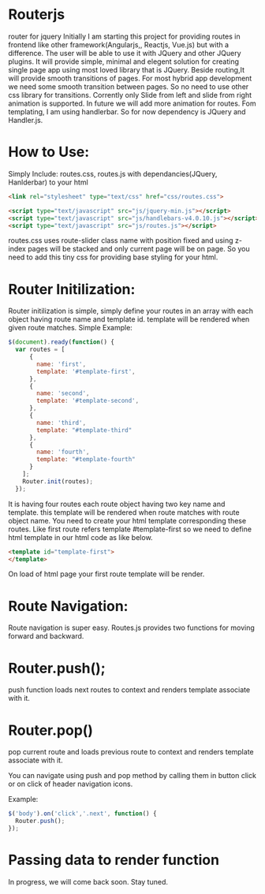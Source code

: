 # Routerjs
router for jquery
Initially I am starting this project for providing routes in frontend like other framework(Angularjs,, Reactjs, Vue.js) but with a difference.
The user will be able to use it with JQuery and other JQuery plugins. It will provide simple, minimal and elegent solution for creating single page app using most loved library that is JQuery.
Beside routing,It will provide smooth transitions of pages. For most hybrid app development we need some smooth transition between pages. So no need to use other css library for transitions.
Corrently only Slide from left and slide from right animation is supported. In future we will add more animation for routes.
Fom templating, I am using handlerbar. So for now dependency is JQuery and Handler.js.

# How to Use:

Simply Include:
routes.css, routes.js with dependancies(JQuery, Hanlderbar) to your html
``` html
<link rel="stylesheet" type="text/css" href="css/routes.css">

<script type="text/javascript" src="js/jquery-min.js"></script>
<script type="text/javascript" src="js/handlebars-v4.0.10.js"></script>
<script type="text/javascript" src="js/routes.js"></script>
```

routes.css uses route-slider class name with position fixed and using z-index pages will be stacked and only current page will be on page. So you need to add this tiny css for providing base styling for your html.

# Router Initilization:

Router initilization is simple, simply define your routes in an array with each object having route name and template id.
template will be rendered when given route matches.
Simple Example:

``` javascript
$(document).ready(function() {
  var routes = [
      {
        name: 'first',
        template: '#template-first',
      },
      {
        name: 'second',
        template: '#template-second',
      },
      {
        name: 'third',
        template: "#template-third"
      },
      {
        name: 'fourth',
        template: "#template-fourth"
      }
    ];
    Router.init(routes);
  }); 
  ```
  
It is having four routes each route object having two key name and template. this template will be rendered when route matches with route object name.
You need to create your html template corresponding these routes. Like first route refers template #template-first so we need to define html template in our html code as like below.

``` html
<template id="template-first">
</template>
```

On load of html page your first route template will be render.

# Route Navigation:

  Route navigation is super easy. Routes.js provides two functions for moving forward and backward.
  
  # Router.push();
  push function loads next routes to context and renders template associate with it.
  
  # Router.pop()
  pop current route and loads previous route to context and renders template associate with it.

  You can navigate using push and pop method by calling them in button click or on click of header navigation icons.
  
  Example:
  ``` javascript
  $('body').on('click','.next', function() {
	Router.push();
  });
  ```
  
# Passing data to render function
In progress, we will come back soon. Stay tuned.
